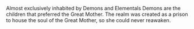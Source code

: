 Almost exclusively inhabited by Demons and Elementals
Demons are the children that preferred the Great Mother.
The realm was created as a prison to house the soul of the Great Mother, so she could never reawaken.